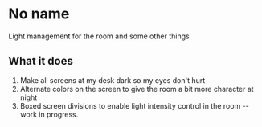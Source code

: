 # No name
Light management for the room and some other things

## What it does
1. Make all screens at my desk dark so my eyes don't hurt
2. Alternate colors on the screen to give the room a bit more character at night
3. Boxed screen divisions to enable light intensity control in the room --work in progress. 